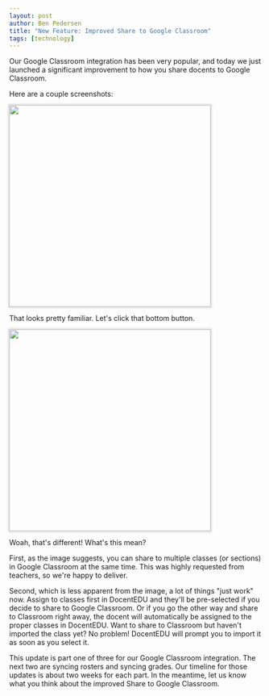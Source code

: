 ```yaml
---
layout: post
author: Ben Pedersen
title: "New Feature: Improved Share to Google Classroom"
tags: [technology]
---
```

<style>
.screen-img {
  box-shadow: 0px 0px 4px 2px rgba(100, 100, 100, 0.247);
  max-width: 100%;
  width: 400px;
}
</style>
Our Google Classroom integration has been very popular, and today we just launched a significant improvement to how you share docents to Google Classroom.

Here are a couple screenshots:

<img class="screen-img" src="https://docentedu.com/images/improved-share-to-classroom-1.png" />

That looks pretty familiar. Let's click that bottom button.

<img class="screen-img" src="https://docentedu.com/images/improved-share-to-classroom-2.png" />

Woah, that's different! What's this mean?

First, as the image suggests, you can share to multiple classes (or sections) in Google Classroom at the same time. This was highly requested from teachers, so we're happy to deliver.

Second, which is less apparent from the image, a lot of things "just work" now. Assign to classes first in DocentEDU and they'll be pre-selected if you decide to share to Google Classroom. Or if you go the other way and share to Classroom right away, the docent will automatically be assigned to the proper classes in DocentEDU. Want to share to Classroom but haven't imported the class yet? No problem! DocentEDU will prompt you to import it as soon as you select it.

This update is part one of three for our Google Classroom integration. The next two are syncing rosters and syncing grades. Our timeline for those updates is about two weeks for each part. In the meantime, let us know what you think about the improved Share to Google Classroom.
